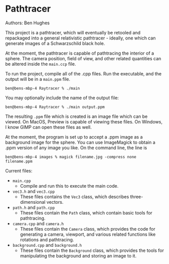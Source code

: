 # Pathtracer

Authors: Ben Hughes

This project is a pathtracer, which will eventually be retooled and repackaged into a general relativistic pathtracer - ideally, one which can generate images of a Schwarzschild black hole.

At the moment, the pathtracer is capable of pathtracing the interior of a sphere. The camera position, field of view, and other related quantities can be altered inside the `main.ccp` file.

To run the project, compile all of the .cpp files. Run the executable, and the output will be in a `main.ppm` file.

```console
ben@bens-mbp-4 Raytracer % ./main
```

You may optionally include the name of the output file:

```console
ben@bens-mbp-4 Raytracer % ./main output.ppm
```

The resulting `.ppm` file which is created is an image file which can be viewed. On MacOS, Preview is capable of viewing these files. On Windows, I know GIMP can open these files as well.

At the moment, the program is set up to accept a .ppm image as a background image for the sphere. You can use ImageMagick to obtain a .ppm version of any image you like. On the command line, the line is

```console
ben@bens-mbp-4 images % magick filename.jpg -compress none filename.ppm
```

Current files:

- `main.cpp`
    - Compile and run this to execute the main code.
- `vec3.h` and `vec3.cpp`
    - These files contains the `Vec3` class, which describes three-dimensional vectors.
- `path.h` and `path.cpp`
    - These files contain the `Path` class, which contain basic tools for pathtracing.
- `camera.cpp` and `camera.h`
    - These files contain the `Camera` class, which provides the code for generating a camera, viewport, and various related functions like rotations and pathtracing.
- `background.cpp` and `background.h`
    - These files contain the `Background` class, which provides the tools for manipulating the background and storing an image to it.